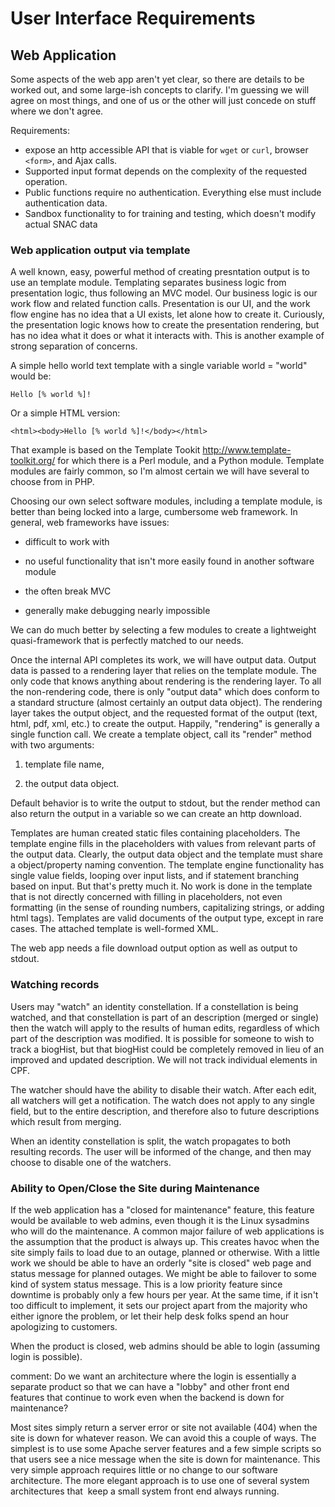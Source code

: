 # User Interface Requirements

## Web Application

Some aspects of the web app aren't yet clear, so there are details to be worked out, and some large-ish
concepts to clarify. I'm guessing we will agree on most things, and one of us or the other will just concede
on stuff where we don't agree.

Requirements:

- expose an http accessible API that is viable for `wget` or `curl`, browser `<form>`, and Ajax calls.
- Supported input format depends on the complexity of the requested operation.
- Public functions require no authentication. Everything else must include authentication data.
- Sandbox functionality to for training and testing, which doesn't modify actual SNAC data



### Web application output via template

A well known, easy, powerful method of creating presntation output is to use an template module. Templating
separates business logic from presentation logic, thus following an MVC model. Our business logic is our work
flow and related function calls. Presentation is our UI, and the work flow engine has no idea that a UI exists,
let alone how to create it. Curiously, the presentation logic knows how to create the presentation rendering,
but has no idea what it does or what it interacts with. This is another example of strong separation of
concerns.

A simple hello world text template with a single variable world = "world" would be:

```
Hello [% world %]!
```

Or a simple HTML version:

```
<html><body>Hello [% world %]!</body></html>
```

That example is based on the Template Tookit http://www.template-toolkit.org/ for which there is a Perl
module, and a Python module. Template modules are fairly common, so I'm almost certain we will have several to
choose from in PHP.

Choosing our own select software modules, including a template module, is better than being locked into a
large, cumbersome web framework. In general, web frameworks have issues:

- difficult to work with

- no useful functionality that isn't more easily found in another software module

- the often break MVC

- generally make debugging nearly impossible

We can do much better by selecting a few modules to create a lightweight quasi-framework that is perfectly matched to our
needs.

Once the internal API completes its work, we will have output data. Output data is passed to a rendering
layer that relies on the template module. The only code that knows anything about rendering is the rendering
layer. To all the non-rendering code, there is only "output data" which does conform to a standard structure
(almost certainly an output data object). The rendering layer takes the output object, and the requested format
of the output (text, html, pdf, xml, etc.) to create the output. Happily, "rendering" is generally a single
function call. We create a template object, call its "render" method with two arguments:

1. template file name,

2. the output data object.

Default behavior is to write the output to stdout, but the render method can also
return the output in a variable so we can create an http download.

Templates are human created static files containing placeholders. The template engine fills in the placeholders with
values from relevant parts of the output data. Clearly, the output data object and the template must share a
object/property naming convention. The template engine functionality has single value fields, looping over
input lists, and if statement branching based on input. But that's pretty much it. No work is done in the
template that is not directly concerned with filling in placeholders, not even formatting (in the sense of
rounding numbers, capitalizing strings, or adding html tags). Templates are valid documents of the output
type, except in rare cases. The attached template is well-formed XML.

The web app needs a file download output option as well as output to stdout.

### Watching records

Users may "watch" an identity constellation. If a constellation is being watched, and that constellation is part of an description (merged or
single) then the watch will apply to the results of human edits, regardless of which part of the description
was modified. It is possible for someone to wish to track a biogHist, but that biogHist could be completely
removed in lieu of an improved and updated description. We will not track individual elements in CPF.

The watcher should have the ability to disable their watch. After each edit, all
watchers will get a notification. The watch does not apply to any single field, but to the entire description, and therefore also to future descriptions which result from merging.

When an identity constellation is split, the watch propagates to both resulting records.  The user will be informed of the change, and then may choose to disable one of the watchers.

### Ability to Open/Close the Site during Maintenance


If the web application has a "closed for maintenance" feature, this feature would be available to web admins,
even though it is the Linux sysadmins who will do the maintenance. A common major failure of web applications
is the assumption that the product is always up.  This creates havoc when the site simply fails to load due to
an outage, planned or otherwise. With a little work we should be able to have an orderly "site is closed" web
page and status message for planned outages. We might be able to failover to some kind of system status
message. This is a low priority feature since downtime is probably only a few hours per year.  At the same
time, if it isn't too difficult to implement, it sets our project apart from the majority who either ignore
the problem, or let their help desk folks spend an hour apologizing to customers.

When the product is closed, web admins should be able to login (assuming login is possible).

comment: Do we want an architecture where the login is essentially a separate product so that we can have a
"lobby" and other front end features that continue to work even when the backend is down for maintenance?

Most sites simply return a server error or site not available (404) when the site is down for whatever
reason. We can avoid this a couple of ways. The simplest is to use some Apache server features and a few
simple scripts so that users see a nice message when the site is down for maintenance. This very simple
approach requires little or no change to our software architecture. The more elegant approach is to use one of
several system architectures that  keep a small system front end always running.
